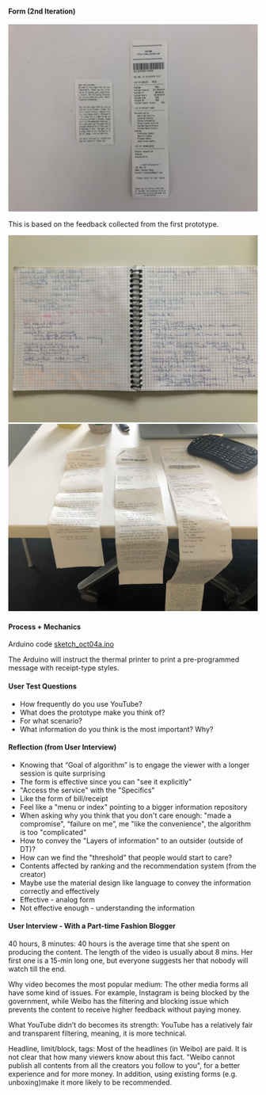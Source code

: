 
#### Form (2nd Iteration)
![alt text](Assets/IMG_4440.JPG "Receipt")

This is based on the feedback collected from the first prototype.

![alt text](Assets/IMG_5381.JPG "User Test")
![alt text](Assets/IMG_8845.JPG "Receipt")

#### Process + Mechanics
Arduino code [sketch_oct04a.ino](Code/sketch_oct18a.ino)

The Arduino will instruct the thermal printer to print a pre-programmed message with receipt-type styles.

#### User Test Questions
* How frequently do you use YouTube?
* What does the prototype make you think of?
* For what scenario?
* What information do you think is the most important? Why?

#### Reflection (from User Interview)
* Knowing that “Goal of algorithm” is to engage the viewer with a longer session is quite surprising
* The form is effective since you can "see it explicitly"
* "Access the service" with the "Specifics"
* Like the form of bill/receipt
* Feel like a "menu or index" pointing to a bigger information repository
* When asking why you think that you don't care enough: "made a compromise", “failure on me”, me "like the convenience", the algorithm is too "complicated"
* How to convey the "Layers of information" to an outsider (outside of DT)?
* How can we find the "threshold" that people would start to care?
* Contents affected by ranking and the recommendation system (from the creator)
* Maybe use the material design like language to convey the information correctly and effectively
* Effective - analog form
* Not effective enough - understanding the information

#### User Interview - With a Part-time Fashion Blogger
40 hours, 8 minutes: 40 hours is the average time that she spent on producing the content. The length of the video is usually about 8 mins. Her first one is a 15-min long one, but everyone suggests her that nobody will watch till the end. 

Why video becomes the most popular medium: The other media forms all have some kind of issues. For example, Instagram is being blocked by the government, while Weibo has the filtering and blocking issue which prevents the content to receive higher feedback without paying money.

What YouTube didn’t do becomes its strength: YouTube has a relatively fair and transparent filtering, meaning, it is more technical. 

Headline, limit/block, tags: Most of the headlines (in Weibo) are paid. It is not clear that how many viewers know about this fact. "Weibo cannot publish all contents from all the creators you follow to you", for a better experience and for more money. In addition, using existing forms (e.g. unboxing)make it more likely to be recommended.
